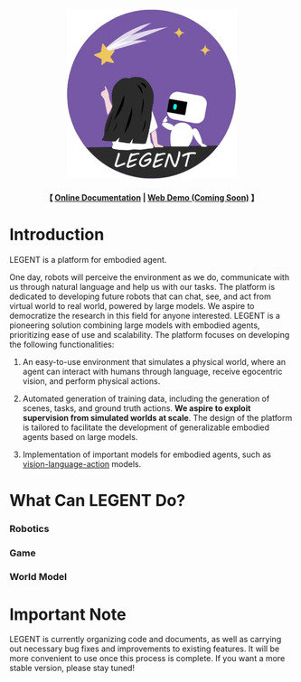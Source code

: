 <div align="center"><img src="misc/LEGENT-logo.webp" alt="LEGENT" width="300" height="300"/></div>
    
<h4 align="center">
    <p>
    【
        <!-- <a href="https://github.com/chengzl18/LEGENT-dev/blob/main/docs/README.md">Documentation</a> | -->
        <a href="https://legent.ai/">Online Documentation</a> |
        <a href="">Web Demo (Coming Soon)</a>
    】
    </p>
</h4>

# Introduction

LEGENT is a platform for embodied agent.

One day, robots will perceive the environment as we do, communicate with us through natural language and help us with our tasks. The platform is dedicated to developing future robots that can chat, see, and act from virtual world to real world, powered by large models.
We aspire to democratize the research in this field for anyone interested. LEGENT is a pioneering solution combining large models with embodied agents, prioritizing ease of use and scalability. The platform focuses on developing the following functionalities:

1. An easy-to-use environment that simulates a physical world, where an agent can interact with humans through language, receive egocentric vision, and perform physical actions.

2. Automated generation of training data, including the generation of scenes, tasks, and ground truth actions. **We aspire to exploit supervision from simulated worlds at scale**. The design of the platform is tailored to facilitate the development of generalizable embodied agents based on large models.

3. Implementation of important models for embodied agents, such as [vision-language-action](https://arxiv.org/abs/2307.15818) models.

# What Can LEGENT Do?

### Robotics

### Game

### World Model

# Important Note

LEGENT is currently organizing code and documents, as well as carrying out necessary bug fixes and improvements to existing features. It will be more convenient to use once this process is complete. If you want a more stable version, please stay tuned!
